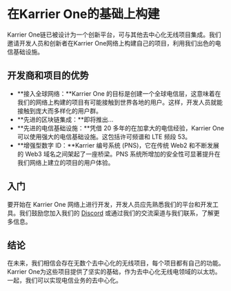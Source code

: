 # 在Karrier One的基础上构建

Karrier One链已被设计为一个创新平台，可与其他去中心化无线项目集成。我们邀请开发人员和创新者在Karrier One网络上构建自己的项目，利用我们出色的电信基础设施。

## 开发商和项目的优势

* **接入全球网络：**Karrier One 的目标是创建一个全球电信层，这意味着在我们的网络上构建的项目有可能接触到世界各地的用户。这样，开发人员就能接触到庞大而多样化的用户群。
* **先进的区块链集成：**即将推出...
* **先进的电信基础设施：**凭借 20 多年的在加拿大的电信经验，Karrier One 可以使用强大的电信基础设施。这包括许可频谱和 LTE 频段 53。
* **增强型数字 ID：**Karrier 编号系统 (PNS)，它在传统 Web2 和不断发展的 Web3 域名之间架起了一座桥梁。PNS 系统所增加的安全性可显著提升在我们网络上建立的项目的用户体验。

## 入门

要开始在 Karrier One 网络上进行开发，开发人员应先熟悉我们的平台和开发工具。我们鼓励您加入我们的 [Discord](https://discord.gg/karrierone) 或通过我们的交流渠道与我们联系，了解更多信息。

## 结论

在未来，我们相信会存在无数个去中心化的无线项目，每个项目都有自己的功能。Karrier One为这些项目提供了坚实的基础，作为去中心化无线电领域的以太坊。一起，我们可以实现电信业务的去中心化。
